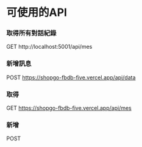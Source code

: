 # 可使用的API 

### 取得所有對話紀錄
GET http://localhost:5001/api/mes 
### 新增訊息
POST  https://shopgo-fbdb-five.vercel.app/api/data

### 取得
GET https://shopgo-fbdb-five.vercel.app/api/mes

### 新增
POST 
